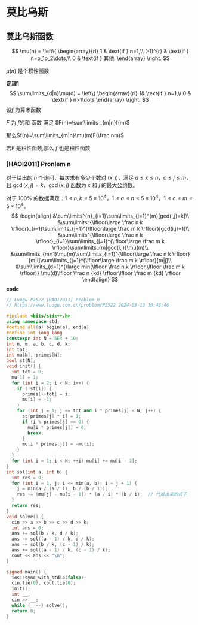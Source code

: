 # 莫比乌斯

## 莫比乌斯函数

$$
\mu(n) = \left\{
\begin{array}{rl}
1 & \text{if } n=1,\\
(-1)^{r} & \text{if } n=p_1p_2\dots,\\
0 & \text{if } 其他.
\end{array} \right.
$$

$\mu(n)$ 是个积性函数

**定理1**
$$
\sum\limits_{d|n}\mu(d) = \left\{
\begin{array}{rl}
 1& \text{if } n=1,\\
0 & \text{if } n>1\dots
\end{array} \right.
$$
设$f$ 为算术函数 

$F$ 为 $f$的和 函数 满足 $F(n)=\sum\limits _{m|n}f(m)$

那么$f(n)=\sum\limits_{m|n}\mu(m)F(\frac nm)$

若$F$ 是积性函数,那么 $f$ 也是积性函数

### **[HAOI2011] Pronlem n**

对于给出的 $n$ 个询问，每次求有多少个数对 $(x,j)$，满足 $a \le x \le n$，$c \le j \le m$，且 $\gcd(x,j) = k$，$\gcd(x,j)$ 函数为 $x$ 和 $j$ 的最大公约数。

对于 $100\%$ 的数据满足：$1 \le n,k \le 5 \times 10^4$，$1 \le a \le n \le 5 \times 10^4$，$1 \le c \le m \le 5 \times 10^4$。
$$
\begin{align}
&\sum\limits^{n}_{i=1}\sum\limits_{j=1}^{m}[gcd(i,j)=k]\\
&\sum\limits^{\lfloor\large \frac n k \rfloor}_{i=1}\sum\limits_{j=1}^{\lfloor\large \frac m k \rfloor}[gcd(i,j)=1]\\
&\sum\limits^{\lfloor\large \frac n k \rfloor}_{i=1}\sum\limits_{j=1}^{\lfloor\large \frac m k \rfloor}\sum\limits_{m|gcd(i,j)}\mu(m)\\
&\sum\limits_{m=1}\mu(m)\sum\limits_{i=1}^{\lfloor\large \frac n k \rfloor}[m|i]\sum\limits_{j=1}^{\lfloor\large \frac m k \rfloor}[m|j]\\
&\sum\limits_{d=1}^{\large min(\lfloor \frac n  k \rfloor,\lfloor \frac m  k \rfloor)}
\mu(d)\lfloor \frac n  {kd} \rfloor\lfloor \frac m  {kd} \rfloor
\end{align}
$$
**code**

```C++
// Luogu P2522 [HAOI2011] Problem b
// https://www.luogu.com.cn/problem/P2522 2024-03-13 16:43:46

#include <bits/stdc++.h>
using namespace std;
#define all(a) begin(a), end(a)
#define int long long
constexpr int N = 5E4 + 10;
int n, m, a, b, c, d, k;
int tot;
int mu[N], primes[N];
bool st[N];
void init() {
  int tot = 0;
  mu[1] = 1;
  for (int i = 2; i < N; i++) {
    if (!st[i]) {
      primes[++tot] = i;
      mu[i] = -1;
    }
    for (int j = 1; j <= tot and i * primes[j] < N; j++) {
      st[primes[j] * i] = 1;
      if (i % primes[j] == 0) {
        mu[i * primes[j]] = 0;
        break;
      }
      mu[i * primes[j]] = -mu[i];
    }
  }
  for (int i = 1; i < N; ++i) mu[i] += mu[i - 1];
}
int sol(int a, int b) {
  int res = 0;
  for (int i = 1, j; i <= min(a, b); i = j + 1) {
    j = min(a / (a / i), b / (b / i));
    res += (mu[j] - mu[i - 1]) * (a / i) * (b / i);  // 代推出来的式子
  }
  return res;
}
void solve() {
  cin >> a >> b >> c >> d >> k;
  int ans = 0;
  ans += sol(b / k, d / k);
  ans -= sol((a - 1) / k, d / k);
  ans -= sol(b / k, (c - 1) / k);
  ans += sol((a - 1) / k, (c - 1) / k);
  cout << ans << "\n";
}

signed main() {
  ios::sync_with_stdio(false);
  cin.tie(0), cout.tie(0);
  init();
  int __;
  cin >> __;
  while (__--) solve();
  return 0;
}
```

